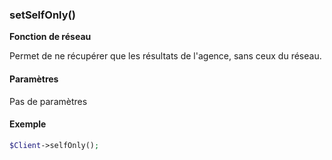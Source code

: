 ### setSelfOnly()

**Fonction de réseau**

Permet de ne récupérer que les résultats de l'agence, sans ceux du réseau.

#### Paramètres

Pas de paramètres

#### Exemple 

```php
$Client->selfOnly();
```
